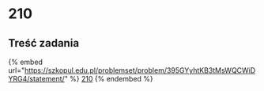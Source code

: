 # 210

## Treść zadania

{% embed url="https://szkopul.edu.pl/problemset/problem/395GYyhtKB3tMsWQCWiDYRG4/statement/" %}
[210](https://szkopul.edu.pl/problemset/problem/395GYyhtKB3tMsWQCWiDYRG4/site/?key=statement)
{% endembed %}